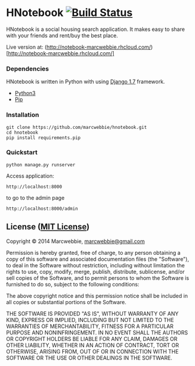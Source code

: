 # HNotebook [![Build Status](https://snap-ci.com/marcwebbie/hnotebook/branch/master/build_image)](https://snap-ci.com/marcwebbie/hnotebook/branch/master)

HNotebook is a social housing search application. It makes easy to share with your friends and rent/buy the best place.

Live version at: (http://notebook-marcwebbie.rhcloud.com/)[http://notebook-marcwebbie.rhcloud.com/]

### Dependencies

HNotebook is written in Python with using [Django 1.7](https://docs.djangoproject.com/en/1.7/) framework.

+ [Python3](https://www.python.org/downloads/)
+ [Pip](https://www.python.org/download)

### Installation

```
git clone https://github.com/marcwebbie/hnotebook.git
cd hnotebook
pip install requirements.pip
```

### Quickstart

```
python manage.py runserver
```

Access application:
```
http://localhost:8000
```

to go to the admin page

```
http://localhost:8000/admin
```

## License ([MIT License](http://opensource.org/licenses/mit-license.php))

Copyright © 2014 Marcwebbie, marcwebbie@gmail.com

Permission is hereby granted, free of charge, to any person obtaining
a copy of this software and associated documentation files (the
"Software"), to deal in the Software without restriction, including
without limitation the rights to use, copy, modify, merge, publish,
distribute, sublicense, and/or sell copies of the Software, and to
permit persons to whom the Software is furnished to do so, subject to
the following conditions:

The above copyright notice and this permission notice shall be
included in all copies or substantial portions of the Software.

THE SOFTWARE IS PROVIDED "AS IS", WITHOUT WARRANTY OF ANY KIND,
EXPRESS OR IMPLIED, INCLUDING BUT NOT LIMITED TO THE WARRANTIES OF
MERCHANTABILITY, FITNESS FOR A PARTICULAR PURPOSE AND
NONINFRINGEMENT. IN NO EVENT SHALL THE AUTHORS OR COPYRIGHT HOLDERS BE
LIABLE FOR ANY CLAIM, DAMAGES OR OTHER LIABILITY, WHETHER IN AN ACTION
OF CONTRACT, TORT OR OTHERWISE, ARISING FROM, OUT OF OR IN CONNECTION
WITH THE SOFTWARE OR THE USE OR OTHER DEALINGS IN THE SOFTWARE.
